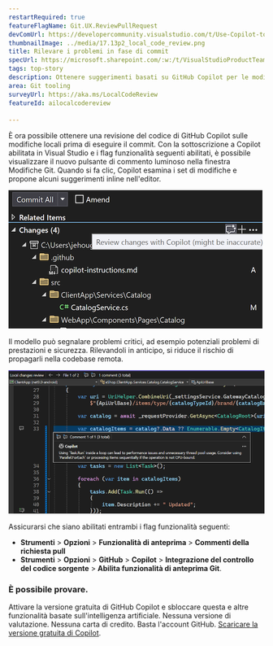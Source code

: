 ```yaml
---
restartRequired: true
featureFlagName: Git.UX.ReviewPullRequest
devComUrl: https://developercommunity.visualstudio.com/t/Use-Copilot-to-review-commit/10575248?q=code+review
thumbnailImage: ../media/17.13p2_local_code_review.png
title: Rilevare i problemi in fase di commit
specUrl: https://microsoft.sharepoint.com/:w:/t/VisualStudioProductTeam/EWl1PdajOx1ImPgEUYMxF9QBeXLkJ5J7dHCA0rb_-b8uBQ?e=Z3zWG3
tags: top-story
description: Ottenere suggerimenti basati su GitHub Copilot per le modifiche al codice per individuare i potenziali problemi in anticipo e migliorare la qualità del codice.
area: Git tooling
surveyUrl: https://aka.ms/LocalCodeReview
featureId: ailocalcodereview

---
```



È ora possibile ottenere una revisione del codice di GitHub Copilot sulle modifiche locali prima di eseguire il commit. Con la sottoscrizione a Copilot abilitata in Visual Studio e i flag funzionalità seguenti abilitati, è possibile visualizzare il nuovo pulsante di commento luminoso nella finestra Modifiche Git. Quando si fa clic, Copilot esamina i set di modifiche e propone alcuni suggerimenti inline nell'editor.

![17.13P2 - Pulsante Local Code Review](../media/17.13p2_local_code_review-button.png)

Il modello può segnalare problemi critici, ad esempio potenziali problemi di prestazioni e sicurezza. Rilevandoli in anticipo, si riduce il rischio di propagarli nella codebase remota.

![Commento di revisione del codice locale](../media/17.13p2_local_code_review.png)

Assicurarsi che siano abilitati entrambi i flag funzionalità seguenti:

- **Strumenti** > **Opzioni** > **Funzionalità di anteprima** > **Commenti della richiesta pull**
- **Strumenti** > **Opzioni** > **GitHub** > **Copilot** > **Integrazione del controllo del codice sorgente** > **Abilita funzionalità di anteprima Git**.

### È possibile provare.
Attivare la versione gratuita di GitHub Copilot e sbloccare questa e altre funzionalità basate sull'intelligenza artificiale.
 Nessuna versione di valutazione. Nessuna carta di credito. Basta l'account GitHub. [Scaricare la versione gratuita di Copilot](vscmd://View.GitHub.Copilot.Chat).
